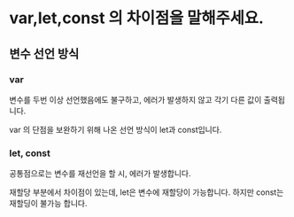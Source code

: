# var,let,const 의 차이점을 말해주세요.

## 변수 선언 방식

### var

변수를 두번 이상 선언했음에도 불구하고, 에러가 발생하지 않고 각기 다른 값이 출력됩니다.

var 의 단점을 보완하기 위해 나온 선언 방식이 let과 const입니다.

### let, const

공통점으로는 변수를 재선언을 할 시, 에러가 발생합니다.

재할당 부분에서 차이점이 있는데, let은 변수에 재할당이 가능합니다. 하지만 const는 재할딩이 불가능 합니다.
